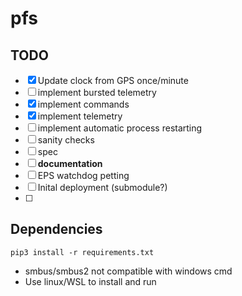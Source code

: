 # pfs

## TODO
- [x] Update clock from GPS once/minute
- [ ] implement bursted telemetry
- [x] implement commands
- [x] implement telemetry
- [ ] implement automatic process restarting
- [ ] sanity checks
- [ ] spec
- [ ] **documentation**
- [ ] EPS watchdog petting
- [ ] Inital deployment (submodule?)
- [ ] 

## Dependencies
```pip3 install -r requirements.txt```
* smbus/smbus2 not compatible with windows cmd
* Use linux/WSL to install and run
